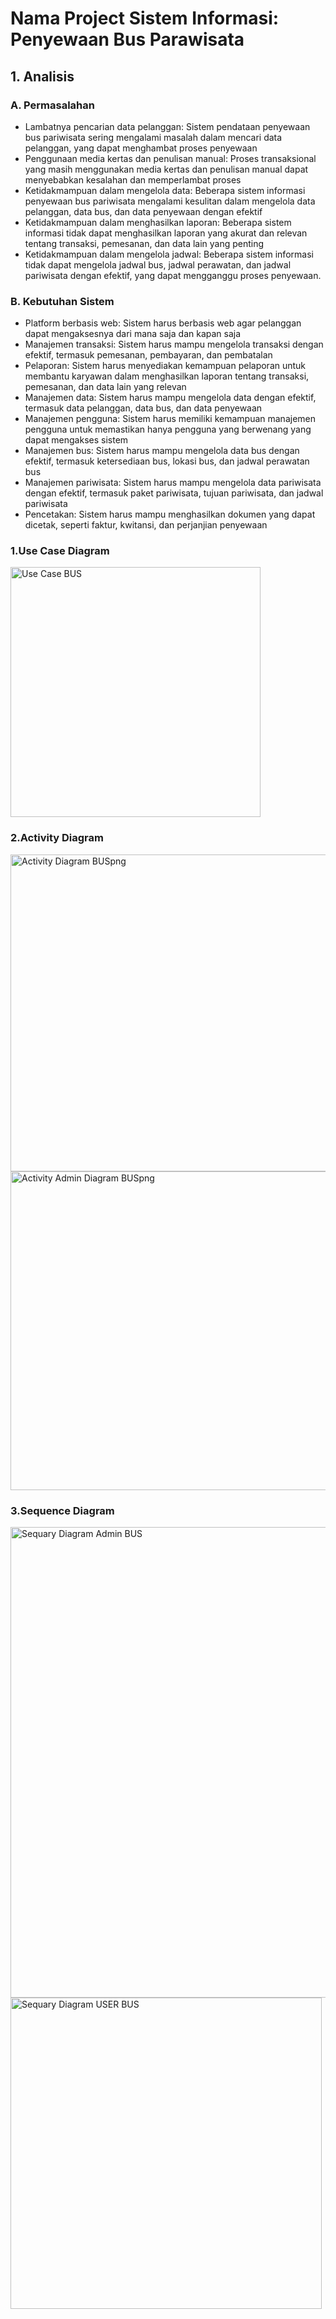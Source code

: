 # Nama Project Sistem Informasi: Penyewaan Bus Parawisata
## 1. Analisis 
### A. Permasalahan
- Lambatnya pencarian data pelanggan: Sistem pendataan penyewaan bus pariwisata sering mengalami masalah dalam mencari data pelanggan, yang dapat menghambat proses penyewaan
- Penggunaan media kertas dan penulisan manual: Proses transaksional yang masih menggunakan media kertas dan penulisan manual dapat menyebabkan kesalahan dan memperlambat proses
- Ketidakmampuan dalam mengelola data: Beberapa sistem informasi penyewaan bus pariwisata mengalami kesulitan dalam mengelola data pelanggan, data bus, dan data penyewaan dengan efektif
- Ketidakmampuan dalam menghasilkan laporan: Beberapa sistem informasi tidak dapat menghasilkan laporan yang akurat dan relevan tentang transaksi, pemesanan, dan data lain yang penting
- Ketidakmampuan dalam mengelola jadwal: Beberapa sistem informasi tidak dapat mengelola jadwal bus, jadwal perawatan, dan jadwal pariwisata dengan efektif, yang dapat mengganggu proses penyewaan.
### B. Kebutuhan Sistem
- Platform berbasis web: Sistem harus berbasis web agar pelanggan dapat mengaksesnya dari mana saja dan kapan saja
- Manajemen transaksi: Sistem harus mampu mengelola transaksi dengan efektif, termasuk pemesanan, pembayaran, dan pembatalan
- Pelaporan: Sistem harus menyediakan kemampuan pelaporan untuk membantu karyawan dalam menghasilkan laporan tentang transaksi, pemesanan, dan data lain yang relevan
- Manajemen data: Sistem harus mampu mengelola data dengan efektif, termasuk data pelanggan, data bus, dan data penyewaan
- Manajemen pengguna: Sistem harus memiliki kemampuan manajemen pengguna untuk memastikan hanya pengguna yang berwenang yang dapat mengakses sistem
- Manajemen bus: Sistem harus mampu mengelola data bus dengan efektif, termasuk ketersediaan bus, lokasi bus, dan jadwal perawatan bus
- Manajemen pariwisata: Sistem harus mampu mengelola data pariwisata dengan efektif, termasuk paket pariwisata, tujuan pariwisata, dan jadwal pariwisata
- Pencetakan: Sistem harus mampu menghasilkan dokumen yang dapat dicetak, seperti faktur, kwitansi, dan perjanjian penyewaan

### 1.Use Case Diagram
<img width="400" alt="Use Case BUS" src="https://github.com/Akramfarrasanto/RPL-UseCase-2/assets/115552876/d2a0faf6-14a4-4c60-8e49-974728d12556">

### 2.Activity Diagram
<img width="507" alt="Activity Diagram BUSpng" src="https://github.com/Akramfarrasanto/RPL-UseCase-2/assets/115552876/8fc9d00f-55a2-4e3d-a0ad-c18a25355473">

<img width="510" alt="Activity Admin Diagram BUSpng" src="https://github.com/Akramfarrasanto/RPL-UseCase-2/assets/115552876/788e7837-5610-441e-b28f-6a81ac1b259e">

### 3.Sequence Diagram
<img width="753" alt="Sequary Diagram Admin BUS" src="https://github.com/Akramfarrasanto/RPL-UseCase-2/assets/115552876/917babd9-ad5b-482e-aa76-94a69d8efe24">

<img width="498" alt="Sequary Diagram USER BUS" src="https://github.com/Akramfarrasanto/RPL-UseCase-2/assets/115552876/e41fae58-8f06-496d-9c6d-3397a0e6bdaf">
